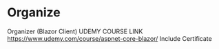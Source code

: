 # Organize
Organizer (Blazor Client)
UDEMY COURSE LINK https://www.udemy.com/course/aspnet-core-blazor/
Include Certificate
